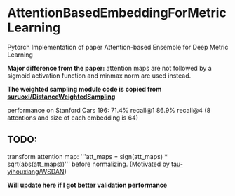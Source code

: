 # AttentionBasedEmbeddingForMetricLearning
Pytorch Implementation of paper Attention-based Ensemble for Deep Metric Learning

**Major difference from the paper:**
attention maps are not followed by a sigmoid activation function and minmax norm are used instead.


**The weighted sampling module code is copied from [suruoxi/DistanceWeightedSampling](https://github.com/suruoxi/DistanceWeightedSampling.git)**


performance on Stanford Cars 196:  71.4% recall@1    86.9% recall@4 (8 attentions and size of each embedding is 64)

## TODO:
transform attention map: '''att_maps = sign(att_maps) * sqrt(abs(att_maps))''' before normalizing. (Motivated by [tau-yihouxiang/WSDAN](https://github.com/tau-yihouxiang/WS_DAN))


**Will update here if I got better validation performance**
